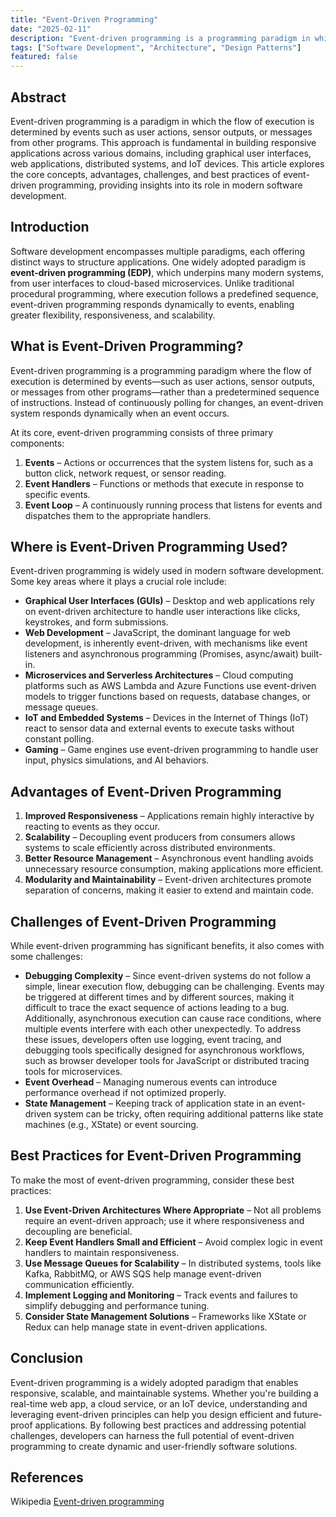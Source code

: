 ```yaml
---
title: "Event-Driven Programming"
date: "2025-02-11"
description: "Event-driven programming is a programming paradigm in which the flow of the program is determined by events such as user actions, sensor outputs, or messages from other programs/threads."
tags: ["Software Development", "Architecture", "Design Patterns"]
featured: false
---
```


## Abstract

Event-driven programming is a paradigm in which the flow of execution is determined by events such as user actions, sensor outputs, or messages from other programs. This approach is fundamental in building responsive applications across various domains, including graphical user interfaces, web applications, distributed systems, and IoT devices. This article explores the core concepts, advantages, challenges, and best practices of event-driven programming, providing insights into its role in modern software development.

## Introduction

Software development encompasses multiple paradigms, each offering distinct ways to structure applications. One widely adopted paradigm is **event-driven programming (EDP)**, which underpins many modern systems, from user interfaces to cloud-based microservices. Unlike traditional procedural programming, where execution follows a predefined sequence, event-driven programming responds dynamically to events, enabling greater flexibility, responsiveness, and scalability.

## What is Event-Driven Programming?

Event-driven programming is a programming paradigm where the flow of execution is determined by events—such as user actions, sensor outputs, or messages from other programs—rather than a predetermined sequence of instructions. Instead of continuously polling for changes, an event-driven system responds dynamically when an event occurs.

At its core, event-driven programming consists of three primary components:

1. **Events** – Actions or occurrences that the system listens for, such as a button click, network request, or sensor reading.
2. **Event Handlers** – Functions or methods that execute in response to specific events.
3. **Event Loop** – A continuously running process that listens for events and dispatches them to the appropriate handlers.

## Where is Event-Driven Programming Used?

Event-driven programming is widely used in modern software development. Some key areas where it plays a crucial role include:

- **Graphical User Interfaces (GUIs)** – Desktop and web applications rely on event-driven architecture to handle user interactions like clicks, keystrokes, and form submissions.
- **Web Development** – JavaScript, the dominant language for web development, is inherently event-driven, with mechanisms like event listeners and asynchronous programming (Promises, async/await) built-in.
- **Microservices and Serverless Architectures** – Cloud computing platforms such as AWS Lambda and Azure Functions use event-driven models to trigger functions based on requests, database changes, or message queues.
- **IoT and Embedded Systems** – Devices in the Internet of Things (IoT) react to sensor data and external events to execute tasks without constant polling.
- **Gaming** – Game engines use event-driven programming to handle user input, physics simulations, and AI behaviors.

## Advantages of Event-Driven Programming

1. **Improved Responsiveness** – Applications remain highly interactive by reacting to events as they occur.
2. **Scalability** – Decoupling event producers from consumers allows systems to scale efficiently across distributed environments.
3. **Better Resource Management** – Asynchronous event handling avoids unnecessary resource consumption, making applications more efficient.
4. **Modularity and Maintainability** – Event-driven architectures promote separation of concerns, making it easier to extend and maintain code.

## Challenges of Event-Driven Programming

While event-driven programming has significant benefits, it also comes with some challenges:

- **Debugging Complexity** – Since event-driven systems do not follow a simple, linear execution flow, debugging can be challenging. Events may be triggered at different times and by different sources, making it difficult to trace the exact sequence of actions leading to a bug. Additionally, asynchronous execution can cause race conditions, where multiple events interfere with each other unexpectedly. To address these issues, developers often use logging, event tracing, and debugging tools specifically designed for asynchronous workflows, such as browser developer tools for JavaScript or distributed tracing tools for microservices.
- **Event Overhead** – Managing numerous events can introduce performance overhead if not optimized properly.
- **State Management** – Keeping track of application state in an event-driven system can be tricky, often requiring additional patterns like state machines (e.g., XState) or event sourcing.

## Best Practices for Event-Driven Programming

To make the most of event-driven programming, consider these best practices:

1. **Use Event-Driven Architectures Where Appropriate** – Not all problems require an event-driven approach; use it where responsiveness and decoupling are beneficial.
2. **Keep Event Handlers Small and Efficient** – Avoid complex logic in event handlers to maintain responsiveness.
3. **Use Message Queues for Scalability** – In distributed systems, tools like Kafka, RabbitMQ, or AWS SQS help manage event-driven communication efficiently.
4. **Implement Logging and Monitoring** – Track events and failures to simplify debugging and performance tuning.
5. **Consider State Management Solutions** – Frameworks like XState or Redux can help manage state in event-driven applications.

## Conclusion

Event-driven programming is a widely adopted paradigm that enables responsive, scalable, and maintainable systems. Whether you're building a real-time web app, a cloud service, or an IoT device, understanding and leveraging event-driven principles can help you design efficient and future-proof applications. By following best practices and addressing potential challenges, developers can harness the full potential of event-driven programming to create dynamic and user-friendly software solutions.

## References

Wikipedia [Event-driven programming](https://en.wikipedia.org/wiki/Event-driven_programming)
